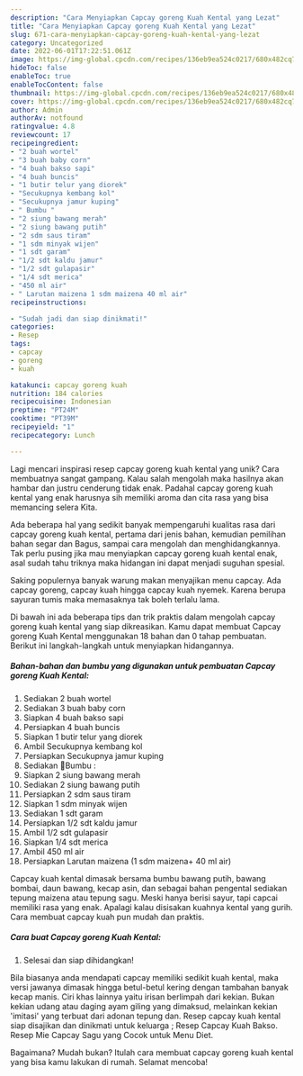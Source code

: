 ```yaml
---
description: "Cara Menyiapkan Capcay goreng Kuah Kental yang Lezat"
title: "Cara Menyiapkan Capcay goreng Kuah Kental yang Lezat"
slug: 671-cara-menyiapkan-capcay-goreng-kuah-kental-yang-lezat
category: Uncategorized
date: 2022-06-01T17:22:51.061Z
image: https://img-global.cpcdn.com/recipes/136eb9ea524c0217/680x482cq70/capcay-goreng-kuah-kental-foto-resep-utama.jpg
hideToc: false
enableToc: true
enableTocContent: false
thumbnail: https://img-global.cpcdn.com/recipes/136eb9ea524c0217/680x482cq70/capcay-goreng-kuah-kental-foto-resep-utama.jpg
cover: https://img-global.cpcdn.com/recipes/136eb9ea524c0217/680x482cq70/capcay-goreng-kuah-kental-foto-resep-utama.jpg
author: Admin
authorAv: notfound
ratingvalue: 4.8
reviewcount: 17
recipeingredient:
- "2 buah wortel"
- "3 buah baby corn"
- "4 buah bakso sapi"
- "4 buah buncis"
- "1 butir telur yang diorek"
- "Secukupnya kembang kol"
- "Secukupnya jamur kuping"
- " Bumbu "
- "2 siung bawang merah"
- "2 siung bawang putih"
- "2 sdm saus tiram"
- "1 sdm minyak wijen"
- "1 sdt garam"
- "1/2 sdt kaldu jamur"
- "1/2 sdt gulapasir"
- "1/4 sdt merica"
- "450 ml air"
- " Larutan maizena 1 sdm maizena 40 ml air"
recipeinstructions:

- "Sudah jadi dan siap dinikmati!"
categories:
- Resep
tags:
- capcay
- goreng
- kuah

katakunci: capcay goreng kuah 
nutrition: 184 calories
recipecuisine: Indonesian
preptime: "PT24M"
cooktime: "PT39M"
recipeyield: "1"
recipecategory: Lunch

---
```





Lagi mencari inspirasi resep capcay goreng kuah kental yang unik? Cara membuatnya sangat gampang. Kalau salah mengolah maka hasilnya akan hambar dan justru cenderung tidak enak. Padahal capcay goreng kuah kental yang enak harusnya sih memiliki aroma dan cita rasa yang bisa memancing selera Kita.





Ada beberapa hal yang sedikit banyak mempengaruhi kualitas rasa dari capcay goreng kuah kental, pertama dari jenis bahan, kemudian pemilihan bahan segar dan Bagus, sampai cara mengolah dan menghidangkannya. Tak perlu pusing jika mau menyiapkan capcay goreng kuah kental enak,      asal sudah tahu triknya maka hidangan ini dapat menjadi suguhan spesial.














Saking populernya banyak warung makan menyajikan menu capcay. Ada capcay goreng, capcay kuah hingga capcay kuah nyemek. Karena berupa sayuran tumis maka memasaknya tak boleh terlalu lama.






Di bawah ini ada beberapa tips dan trik praktis dalam mengolah capcay goreng kuah kental yang siap dikreasikan. Kamu dapat membuat Capcay goreng Kuah Kental menggunakan 18 bahan dan 0 tahap pembuatan. Berikut ini langkah-langkah untuk menyiapkan hidangannya.

<!--inarticleads1-->

##### Bahan-bahan dan bumbu yang digunakan untuk pembuatan Capcay goreng Kuah Kental:

1. Sediakan 2 buah wortel
1. Sediakan 3 buah baby corn
1. Siapkan 4 buah bakso sapi
1. Persiapkan 4 buah buncis
1. Siapkan 1 butir telur yang diorek
1. Ambil Secukupnya kembang kol
1. Persiapkan Secukupnya jamur kuping
1. Sediakan  🍄Bumbu :
1. Siapkan 2 siung bawang merah
1. Sediakan 2 siung bawang putih
1. Persiapkan 2 sdm saus tiram
1. Siapkan 1 sdm minyak wijen
1. Sediakan 1 sdt garam
1. Persiapkan 1/2 sdt kaldu jamur
1. Ambil 1/2 sdt gulapasir
1. Siapkan 1/4 sdt merica
1. Ambil 450 ml air
1. Persiapkan  Larutan maizena (1 sdm maizena+ 40 ml air)


Capcay kuah kental dimasak bersama bumbu bawang putih, bawang bombai, daun bawang, kecap asin, dan sebagai bahan pengental sediakan tepung maizena atau tepung sagu. Meski hanya berisi sayur, tapi capcai memiliki rasa yang enak. Apalagi kalau disisakan kuahnya kental yang gurih. Cara membuat capcay kuah pun mudah dan praktis. 

<!--inarticleads2-->

##### Cara buat Capcay goreng Kuah Kental:


1. Selesai dan siap dihidangkan!

Bila biasanya anda mendapati capcay memiliki sedikit kuah kental, maka versi jawanya dimasak hingga betul-betul kering dengan tambahan banyak kecap manis. Ciri khas lainnya yaitu irisan berlimpah dari kekian. Bukan kekian udang atau daging ayam giling yang dimaksud, melainkan kekian &#39;imitasi&#39; yang terbuat dari adonan tepung dan. Resep capcay kuah kental siap disajikan dan dinikmati untuk keluarga ; Resep Capcay Kuah Bakso. Resep Mie Capcay Sagu yang Cocok untuk Menu Diet. 

Bagaimana? Mudah bukan? Itulah cara membuat capcay goreng kuah kental yang bisa kamu lakukan di rumah. Selamat mencoba!
